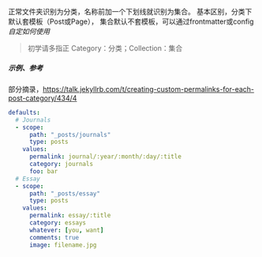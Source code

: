 正常文件夹识别为分类，名称前加一个下划线就识别为集合。
基本区别，分类下默认套模板（Post或Page），
集合默认不套模板，可以通过frontmatter或config*自定如何使用*

>初学请多指正
Category：分类；Collection：集合

##### 示例、参考
部分摘录，https://talk.jekyllrb.com/t/creating-custom-permalinks-for-each-post-category/434/4
```YAML
defaults:
  # Journals
  - scope:
      path: "_posts/journals"
      type: posts
    values:
      permalink: journal/:year/:month/:day/:title
      category: journals
      foo: bar
  # Essay
  - scope:
      path: "_posts/essay"
      type: posts
    values:
      permalink: essay/:title
      category: essays
      whatever: [you, want]
      comments: true
      image: filename.jpg
```
